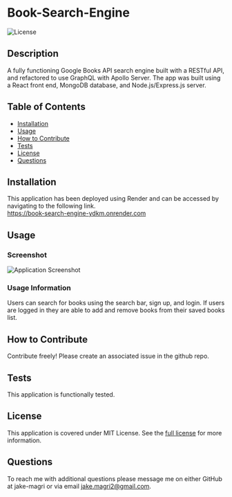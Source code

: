 # Book-Search-Engine
![License](https://img.shields.io/badge/MIT%20License-purple)

## Description

A fully functioning Google Books API search engine built with a RESTful API, and refactored to use GraphQL with Apollo Server. The app was built using a React front end, MongoDB database, and Node.js/Express.js server.

## Table of Contents

- [Installation](#installation)
- [Usage](#usage)
- [How to Contribute](#how-to-contribute)
- [Tests](#tests)
- [License](#license)
- [Questions](#questions)

## Installation

This application has been deployed using Render and can be accessed by navigating to the following link.  
https://book-search-engine-ydkm.onrender.com

## Usage

### Screenshot
![Application Screenshot](https://github.com/user-attachments/assets/a103b8ef-6daf-4828-8434-1e0f118fb5d4)

### Usage Information
Users can search for books using the search bar, sign up, and login. If users are logged in they are able to add and remove books from their saved books list.

## How to Contribute

Contribute freely! Please create an associated issue in the github repo.

## Tests

This application is functionally tested.

## License
This application is covered under MIT License.
See the [full license](https://opensource.org/licenses/MIT) for more information.

## Questions

To reach me with additional questions please message me on either GitHub at jake-magri or via email jake.magri2@gmail.com.
